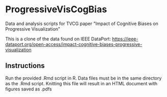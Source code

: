 # ProgressiveVisCogBias
Data and analysis scripts for TVCG paper "Impact of Cognitive Biases on Progressive Visualization"

This is a clone of the data found on IEEE DataPort: https://ieee-dataport.org/open-access/impact-cognitive-biases-progressive-visualization

## Instructions
Run the provided .Rmd script in R. Data files must be in the same directory as the .Rmd script. Knitting this file will result in an HTML document with figures saved as .pdfs
